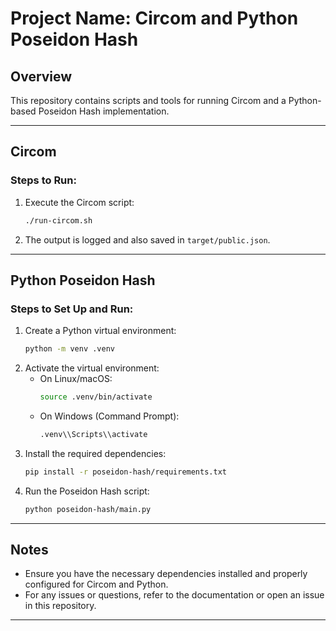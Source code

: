 # Project Name: Circom and Python Poseidon Hash

## Overview

This repository contains scripts and tools for running Circom and a Python-based Poseidon Hash implementation.

---

## Circom

### Steps to Run:
1. Execute the Circom script:
    ```bash
    ./run-circom.sh
    ```
2. The output is logged and also saved in `target/public.json`.

---

## Python Poseidon Hash

### Steps to Set Up and Run:
1. Create a Python virtual environment:
    ```bash
    python -m venv .venv
    ```
2. Activate the virtual environment:
    - On Linux/macOS:
        ```bash
        source .venv/bin/activate
        ```
    - On Windows (Command Prompt):
        ```bash
        .venv\\Scripts\\activate
        ```
3. Install the required dependencies:
    ```bash
    pip install -r poseidon-hash/requirements.txt
    ```
4. Run the Poseidon Hash script:
    ```bash
    python poseidon-hash/main.py
    ```

---

## Notes
- Ensure you have the necessary dependencies installed and properly configured for Circom and Python.
- For any issues or questions, refer to the documentation or open an issue in this repository.

---
